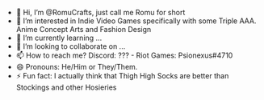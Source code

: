 - 👋 Hi, I’m @RomuCrafts, just call me Romu for short
- 👀 I’m interested in Indie Video Games specifically with some Triple AAA. Anime Concept Arts and Fashion Design
- 🌱 I’m currently learning ...
- 💞️ I’m looking to collaborate on ...
- 📫 How to reach me? Discord: ??? - Riot Games: Psionexus#4710
- 😄 Pronouns: He/Him or They/Them.
- ⚡ Fun fact: I actually think that Thigh High Socks are better than Stockings and other Hosieries

<!---
RomuCrafts/RomuCrafts is a ✨ special ✨ repository because its `README.md` (this file) appears on your GitHub profile.
You can click the Preview link to take a look at your changes.
--->
